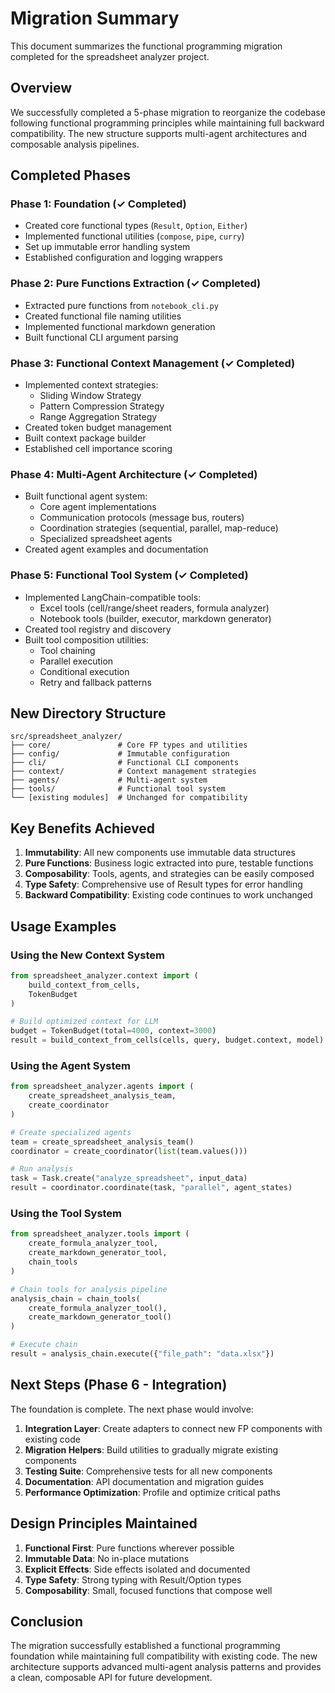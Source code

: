 # Migration Summary

This document summarizes the functional programming migration completed for the spreadsheet analyzer project.

## Overview

We successfully completed a 5-phase migration to reorganize the codebase following functional programming principles while maintaining full backward compatibility. The new structure supports multi-agent architectures and composable analysis pipelines.

## Completed Phases

### Phase 1: Foundation (✓ Completed)

- Created core functional types (`Result`, `Option`, `Either`)
- Implemented functional utilities (`compose`, `pipe`, `curry`)
- Set up immutable error handling system
- Established configuration and logging wrappers

### Phase 2: Pure Functions Extraction (✓ Completed)

- Extracted pure functions from `notebook_cli.py`
- Created functional file naming utilities
- Implemented functional markdown generation
- Built functional CLI argument parsing

### Phase 3: Functional Context Management (✓ Completed)

- Implemented context strategies:
  - Sliding Window Strategy
  - Pattern Compression Strategy
  - Range Aggregation Strategy
- Created token budget management
- Built context package builder
- Established cell importance scoring

### Phase 4: Multi-Agent Architecture (✓ Completed)

- Built functional agent system:
  - Core agent implementations
  - Communication protocols (message bus, routers)
  - Coordination strategies (sequential, parallel, map-reduce)
  - Specialized spreadsheet agents
- Created agent examples and documentation

### Phase 5: Functional Tool System (✓ Completed)

- Implemented LangChain-compatible tools:
  - Excel tools (cell/range/sheet readers, formula analyzer)
  - Notebook tools (builder, executor, markdown generator)
- Created tool registry and discovery
- Built tool composition utilities:
  - Tool chaining
  - Parallel execution
  - Conditional execution
  - Retry and fallback patterns

## New Directory Structure

```
src/spreadsheet_analyzer/
├── core/               # Core FP types and utilities
├── config/             # Immutable configuration
├── cli/                # Functional CLI components
├── context/            # Context management strategies
├── agents/             # Multi-agent system
├── tools/              # Functional tool system
└── [existing modules]  # Unchanged for compatibility
```

## Key Benefits Achieved

1. **Immutability**: All new components use immutable data structures
1. **Pure Functions**: Business logic extracted into pure, testable functions
1. **Composability**: Tools, agents, and strategies can be easily composed
1. **Type Safety**: Comprehensive use of Result types for error handling
1. **Backward Compatibility**: Existing code continues to work unchanged

## Usage Examples

### Using the New Context System

```python
from spreadsheet_analyzer.context import (
    build_context_from_cells,
    TokenBudget
)

# Build optimized context for LLM
budget = TokenBudget(total=4000, context=3000)
result = build_context_from_cells(cells, query, budget.context, model)
```

### Using the Agent System

```python
from spreadsheet_analyzer.agents import (
    create_spreadsheet_analysis_team,
    create_coordinator
)

# Create specialized agents
team = create_spreadsheet_analysis_team()
coordinator = create_coordinator(list(team.values()))

# Run analysis
task = Task.create("analyze_spreadsheet", input_data)
result = coordinator.coordinate(task, "parallel", agent_states)
```

### Using the Tool System

```python
from spreadsheet_analyzer.tools import (
    create_formula_analyzer_tool,
    create_markdown_generator_tool,
    chain_tools
)

# Chain tools for analysis pipeline
analysis_chain = chain_tools(
    create_formula_analyzer_tool(),
    create_markdown_generator_tool()
)

# Execute chain
result = analysis_chain.execute({"file_path": "data.xlsx"})
```

## Next Steps (Phase 6 - Integration)

The foundation is complete. The next phase would involve:

1. **Integration Layer**: Create adapters to connect new FP components with existing code
1. **Migration Helpers**: Build utilities to gradually migrate existing components
1. **Testing Suite**: Comprehensive tests for all new components
1. **Documentation**: API documentation and migration guides
1. **Performance Optimization**: Profile and optimize critical paths

## Design Principles Maintained

1. **Functional First**: Pure functions wherever possible
1. **Immutable Data**: No in-place mutations
1. **Explicit Effects**: Side effects isolated and documented
1. **Type Safety**: Strong typing with Result/Option types
1. **Composability**: Small, focused functions that compose well

## Conclusion

The migration successfully established a functional programming foundation while maintaining full compatibility with existing code. The new architecture supports advanced multi-agent analysis patterns and provides a clean, composable API for future development.
